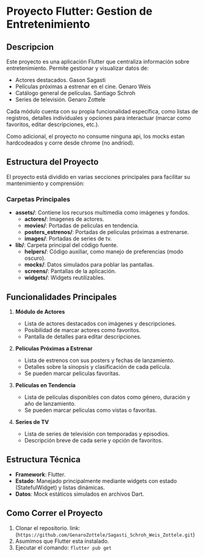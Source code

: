 # Proyecto Flutter: Gestion de Entretenimiento

## Descripcion
Este proyecto es una aplicación Flutter que centraliza información sobre entretenimiento. Permite gestionar y visualizar datos de:

- Actores destacados. Gason Sagasti
- Películas próximas a estrenar en el cine. Genaro Weis
- Catálogo general de películas. Santiago Schroh
- Series de televisión. Genaro Zottele

Cada módulo cuenta con su propia funcionalidad específica, como listas de registros, detalles individuales y opciones para interactuar (marcar como favoritos, editar descripciones, etc.).

Como adicional, el proyecto no consume ninguna api, los mocks estan hardcodeados y corre desde chrome (no andriod).

## Estructura del Proyecto
El proyecto está dividido en varias secciones principales para facilitar su mantenimiento y comprensión:

### Carpetas Principales
- **assets/**: Contiene los recursos multimedia como imágenes y fondos.
  - **actores/**: Imagenes de actores.
  - **movies/**: Portadas de peliculas en tendencia.
  - **posters_estrenos/**: Portadas de peliculas próximas a estrenarse.
  - **images/**: Portadas de series de tv.
- **lib/**: Carpeta principal del código fuente.
  - **helpers/**: Código auxiliar, como manejo de preferencias (modo oscuro).
  - **mocks/**: Datos simulados para poblar las pantallas.
  - **screens/**: Pantallas de la aplicación.
  - **widgets/**: Widgets reutilizables.

## Funcionalidades Principales

1. **Módulo de Actores**
   - Lista de actores destacados con imágenes y descripciones.
   - Posibilidad de marcar actores como favoritos.
   - Pantalla de detalles para editar descripciones.

2. **Películas Próximas a Estrenar**
   - Lista de estrenos con sus posters y fechas de lanzamiento.
   - Detalles sobre la sinopsis y clasificación de cada película.
   - Se pueden marcar peliculas favoritas.

3. **Películas en Tendencia**
   - Lista de películas disponibles con datos como género, duración y año de lanzamiento.
   - Se pueden marcar películas como vistas o favoritas.

4. **Series de TV**
   - Lista de series de televisión con temporadas y episodios.
   - Descripción breve de cada serie y opción de favoritos.

## Estructura Técnica
- **Framework**: Flutter.
- **Estado**: Manejado principalmente mediante widgets con estado (StatefulWidget) y listas dinámicas.
- **Datos**: Mock estáticos simulados en archivos Dart.

## Como Correr el Proyecto
1. Clonar el repositorio. link: (`https://github.com/GenaroZottele/Sagasti_Schroh_Weis_Zottele.git`)
2. Asumimos que Flutter esta instalado.
3. Ejecutar el comando:  `flutter pub get`         
